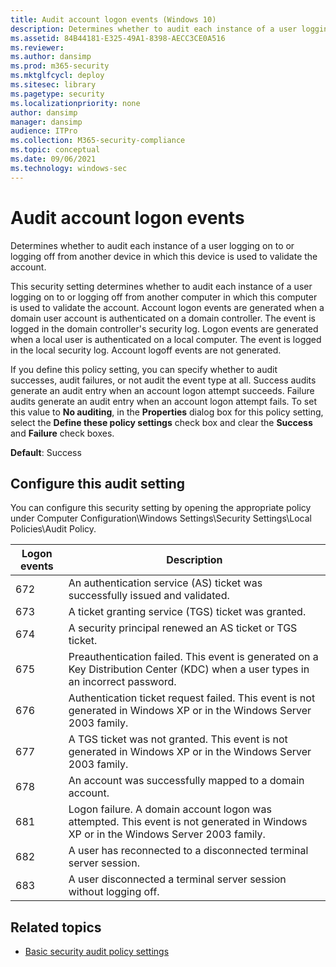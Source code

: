 ```yaml
---
title: Audit account logon events (Windows 10)
description: Determines whether to audit each instance of a user logging on to or logging off from another device in which this device is used to validate the account.
ms.assetid: 84B44181-E325-49A1-8398-AECC3CE0A516
ms.reviewer: 
ms.author: dansimp
ms.prod: m365-security
ms.mktglfcycl: deploy
ms.sitesec: library
ms.pagetype: security
ms.localizationpriority: none
author: dansimp
manager: dansimp
audience: ITPro
ms.collection: M365-security-compliance
ms.topic: conceptual
ms.date: 09/06/2021
ms.technology: windows-sec
---
```


# Audit account logon events


Determines whether to audit each instance of a user logging on to or logging off from another device in which this device is used to validate the account.

This security setting determines whether to audit each instance of a user logging on to or logging off from another computer in which this computer is used to validate the account. Account logon events are generated when a domain user account is authenticated on a domain controller. The event is logged in the domain controller's security log. Logon events are generated when a local user is authenticated on a local computer. The event is logged in the local security log. Account logoff events are not generated.

If you define this policy setting, you can specify whether to audit successes, audit failures, or not audit the event type at all. Success audits generate an audit entry when an account logon attempt succeeds. Failure audits generate an audit entry when an account logon attempt fails.
To set this value to **No auditing**, in the **Properties** dialog box for this policy setting, select the **Define these policy settings** check box and clear the **Success** and **Failure** check boxes.

**Default**: Success

## Configure this audit setting

You can configure this security setting by opening the appropriate policy under Computer Configuration\\Windows Settings\\Security Settings\\Local Policies\\Audit Policy.

| Logon events | Description                                                                                                                          |
|--------------|--------------------------------------------------------------------------------------------------------------------------------------|
| 672          | An authentication service (AS) ticket was successfully issued and validated.                                                         |
| 673          | A ticket granting service (TGS) ticket was granted.                                                                                  |
| 674          | A security principal renewed an AS ticket or TGS ticket.                                                                             |
| 675          | Preauthentication failed. This event is generated on a Key Distribution Center (KDC) when a user types in an incorrect password.     |
| 676          | Authentication ticket request failed. This event is not generated in Windows XP or in the Windows Server 2003 family.                |
| 677          | A TGS ticket was not granted. This event is not generated in Windows XP or in the Windows Server 2003 family.                        |
| 678          | An account was successfully mapped to a domain account.                                                                              |
| 681          | Logon failure. A domain account logon was attempted. This event is not generated in Windows XP or in the Windows Server 2003 family. |
| 682          | A user has reconnected to a disconnected terminal server session.                                                                    |
| 683          | A user disconnected a terminal server session without logging off.                                                                   |
 
## Related topics

- [Basic security audit policy settings](basic-security-audit-policy-settings.md)
 
 
